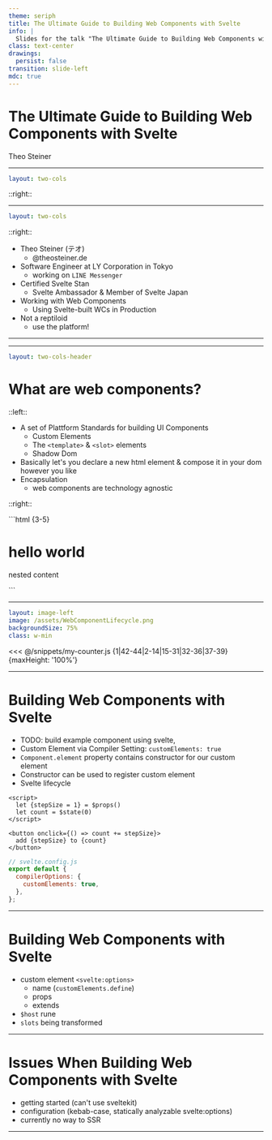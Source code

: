 ```yaml
---
theme: seriph
title: The Ultimate Guide to Building Web Components with Svelte
info: |
  Slides for the talk "The Ultimate Guide to Building Web Components with Svelte" held at Svelte Summit 2025 in Barcelona by Theo Steiner.
class: text-center
drawings:
  persist: false
transition: slide-left
mdc: true
---
```


# The Ultimate Guide to Building Web Components with Svelte

Theo Steiner

<!--
Hey everyone, welcome to "The Ultimate Guide to Building Web Components with Svelte".
If you've ever been nervous about speaking in front of people, try putting 'ultimate guide' in name of your talk.
Really ups the game a bit.
But before you watch me crash and burn trying to live up to that title,
Let's get a bit meta for a second and talk about why you would even want to build web components in the first place.
-->

---

```yaml
layout: two-cols
```

<div style="background-image: url(/assets/harris_richard.png);" class="relative h-full bg-contain bg-no-repeat">
  <div 
    style="background-image: url(/assets/harris_lizard.png);"
    class="absolute inset-0 bg-contain bg-no-repeat opacity-0 transition-opacity" 
    :class="{
      'opacity-50': $clicks === 2,
      'opacity-100': $clicks >= 3
    }"
  />
  <div 
    v-click="4"
    style="background-image: url(/assets/harris_lizard_conspiracy.png);"
    class="absolute inset-0  bg-contain bg-no-repeat" 
  />
</div>

::right::

<div class="relative h-full w-full">
<div v-click="1" style="background-image: url(/assets/rich_harris_why_i_dont_use_webcomponents.png);" class="bg-contain bg-no-repeat bg-center absolute inset-0"/>
<div class="absolute inset-0 transform rotate-6 scale-75">
  <Tweet v-click="2" id="1839484645194277111"/>
</div>
<div class="absolute inset-0 transform -rotate-6">
  <Tweet v-click="3" id="1844134732306792631"/>
</div>
</div>

<!--
Since most of you folks are probably devote disciples of his,
I thought we could maybe get Svelte Jesus, ugh I mean, Rich Harris to tell you why you should use web components.
But, since I'm terrified of unscripted live interaction, instead of asking the real Rich in the audience, I did what any sane person would do and went on twitter to find his endorsements.

Let's see, what do we have here..?
[click] "WHY I DON'T USE WEB COMPONENTS"... uhm okay, maybe rich wasn't as pro-platform as I thought..
[click] "If I could bill someone for the time I've spent working __around__ web components in svelte, I'd be a rich man"
...Now that's a bit negative, don't you think?
[click] "the right answer is 'don't use web components and you'll never have to think about this madness'"
Damn... that's devastating.
[click] But, of course Rich would say something like that.
I mean look at his lizardy face!
He __is__ one of them. Big JavaScript. THEY want you to send bloated bundles to your users so they can feed on your bandwidth!
Web Components surely are the future, I mean, "USE THE PLATFORM!", right?!
So let's maybe consult somebody more trustworthy to get our facts right..
You know, somebody who has no reason to hide the truth from you in order to farm orange github stars.
Like, let's say, someone who gives a talk on web components.
Like, you know, me!
-->

---

```yaml
layout: two-cols
```

<div style="background-image: url(/assets/theo_steiner.webp);" class="relative h-full bg-cover bg-no-repeat bg-center mx-1.5rem"/>

::right::

<div class="relative h-full w-full">

<v-clicks>

- Theo Steiner (テオ)
  - <ri-bluesky-fill/> @theosteiner.de
- Software Engineer at LY Corporation in Tokyo
  - <ri-line-fill/> working on `LINE Messenger`
- Certified Svelte Stan
  - <ri-svelte-fill/> Svelte Ambassador & Member of Svelte Japan
- Working with Web Components
  - <ion-logo-web-component/> Using Svelte-built WCs in Production
- Not a reptiloid
  - <ion-logo-python/> use the platform!

</v-clicks>

<div class="absolute inset-0 transform -rotate-6">
  <Tweet v-click="6" id="1833417673251946987"/>
</div>
<div v-click="7" style="background-image: url(/assets/theo_whats_in_the_box.png);" class="bg-contain bg-no-repeat bg-center absolute inset-0"/>
<div v-click="8" style="background-image: url(/assets/theo_components_at_home.png);" class="bg-contain bg-no-repeat bg-center absolute inset-0 transform rotate-6"/>
</div>

<!--
So, who am I, you ask?
[click] My name is Theo Steiner and I'm a software engineer at LY Corporation in Tokyo.
[click] For my dayjob, I get to work on LINE, which is the most popular messenger app in Japan with over 150 million monthly active users.
[click] I'm also a "svelte ambassador", which basically means I'm a certified svelte stan, and have been for years.
Svelte was actually my introduction to frontend development and I owe a lot to the framework and the awesome people behind it.
To give back to the community, I help organize meetups in Japan, so if you're ever in the area, feel free to reach out.
[click] And of course, I work with web components on a daily basis, hence this talk.
[click] Also, and I can't believe I have to say this, but I'm totally not JavaScript loving reptile in disguise, I promise!

So now that you know that my opinion on web components can be trusted, let's look through my tweets to try undo the damage Rich's statements have done to web components.

[click] "pretending web components have solved frontend is just so disingenuous. 🌶️ there are just so many rough edges, I think it is literally impossible to build anything substantial without having to cut at least some corners"
Wait... what? That one must have snuck in there by accident, I thought we wanted to be positive here.
[click] "building accessible web components is the kind of task that makes maintaining cobol mainframes look like a dream job"
this is getting worse by the minute.
[click] Okay, I give up, Big JavaScript won, web components are not a silver bullet.
It's true, in most cases you probably shouldn't use them & stick to a modern frontend framework... like svelte!
But while they might not the future for all of Web Development, they do have some properties that make them a invaluable for certain, specific use cases.
-->

---

---

```yaml
layout: two-cols-header
```

# What are web components?

::left::

<v-clicks class="min-h-full">

- A set of Plattform Standards for building UI Components
  - Custom Elements
  - The `<template>` & `<slot>` elements
  - Shadow Dom
- Basically let's you declare a new html element & compose it in your dom however you like
- Encapsulation
  - web components are technology agnostic

</v-clicks>

::right::

<div v-click="2" class="px-4">
```html {3-5}
<html>
  <h1>hello world</h1>
  <my-element>
    <p>nested content</p>
  </my-element>
</html>
```
</div>

<!--
An ultimate guide to building web components would not be complete, without giving a primer about what `web components` even are.
The name "Web components" actually is an umbrella term for a collection of APIs, that allow us to build Components, that is,  a reusable piece of UI,
using native browser features.
While we are normally confined to using only html elements browsers provide, custom elements allow us to extend the html with elements we can implement ourselves.
These custom elements are implemented as classes that extend a base `HTMLElement` class and are notified about their state in the DOM via lifecycle methods.
In order to compose with native html elements, they can define "holes" in their markup by using the `<slot>` element.
If you have used svelte before version 5, you might be familiar with slots as a way to nest content within a component.
The last API that is part of the web components standard is this thing called the "shadow dom" - a technology for attaching isolated DOM trees to our document.
Simply put, it allows us to encapsulate our component's markup and styles, so that they are not affected by the outside world and vice versa.
This encapsulation is precisely what makes them so powerful.
While they might not be the best choice to base your stack on in a vacuum, in practice, things are messy & we don't always get to work with nice unified tech stacks.
We might have multiple tech stacks across products, or even ship our code to third parties where we don't know what technology they are using.
In my opinion, this is the use case where web components most shine. Not like the name suggests, as "components" that help you organize individual pieces of codes,
but rather as encapsulation tools that let you distribute your code without having to worry about compatibility.
For example at the company I work at, we use custom elements to share reusable components between different products.
That way, even if the frameworks or framework version differ across products, we still can share an implementation.
Another use case that comes to mind is distributing small self-contained units of code.
Like, for example, a checkout widget that you can just drop onto your website to handle payments.
-->

---

```yaml
layout: image-left
image: /assets/WebComponentLifecycle.png
backgroundSize: 75%
class: w-min
```

<div class="max-h-full overflow-auto">
<WcCounter/>
<<< @/snippets/my-counter.js {1|42-44|2-14|15-31|32-36|37-39}{maxHeight: '100%'}
</div>

<!--
Now let's quickly go over how custom elements are built using vanilla javascript.
While the example looks a bit verbose, it is actually just a very simple counter component, where the value the counter is incremented by can be set via an attribute.
In this example, we subclass `HTMLElement` to create our own `MyCounter` custom element class.
[click] To register the custom element we call customElements.define() passing in a tag name and the class we defined above.
Once registered, we can use our custom element in the DOM like any other html element.
This means, we can instantiate the 'my-counter' element using the `document.createElement()` API.
[click] Upon creation, the element's constructor is called and properties are initialized.
To render our element, we need to attach it to the DOM, for example by appending it to the document body.
[click] This is where the `connectedCallback` lifecycle method is called, telling us that our element is now part of the DOM.
In the example, we create a button element and append it to the shadow root of our custom element.
We also setup an event listener for the button's click event.
You can sort of think of the `connectedCallback` as the equivalent of a svelte component's `onMount` lifecycle method.
Except that since svelte doesn't render for us, we have to manually insert and update our content in the DOM by calling the `render()` method.
[click] While our component is connected to the DOM, we are notified about changes to the attributes of our element via the `attributeChangedCallback`.
Please note, that since html attributes are always strings, we need to convert the attribute value to a number before storing it in our component's increments property.
Since we don't have reactivity in vanilla JavaScript we need to manually call `render()` to reflect the changed state in the UI.
[click] Finally, we have the `disconnectedCallback` lifecycle method, which is called when our element is removed from the DOM.
This is where we can clean up side effects we caused during our component's lifetime, such as adding event listeners or rendering to the dom.
-->

---

# Building Web Components with Svelte

- TODO: build example component using svelte,
- Custom Element via Compiler Setting: `customElements: true`
- `Component.element` property contains constructor for our custom element
- Constructor can be used to register custom element
- Svelte lifecycle

```svelte
<script>
  let {stepSize = 1} = $props()
  let count = $state(0)
</script>

<button onclick={() => count += stepSize}>
  add {stepSize} to {count}
</button>
```

```javascript
// svelte.config.js
export default {
  compilerOptions: {
    customElements: true,
  },
};
```

<!--
As you just saw, building web components using vanilla JavaScript quickly turns your code into imperative spaghetti rather quickly.
Since svelte allows us to build components with an elegant declarative syntax, we'd much rather use svelte to build custom elements instead.
Literally all we have to do for this to work is adding `customElement: true` to the compiler settings in our svelte config.
If we build our project now, an `element` property is newly added to the default export of our compiled svelte component.
This property contains the constructor for a custom element version of our component.
We can now pass this constructor alongside a tag name to `customElements.define()` to register the component with the window's custom element registry.
Once we've registered it, all that's left to do is using our tag name to reference the element within our html & our svelte component magically renders within any context,
be it vanilla JS or another framework like react or vue.

(comment: I would personally recommend using a library dedicated to building custom elements, like `lit`,
for cases where you really need to get into the nitty gritty of web components)
-->

---

# Building Web Components with Svelte

- custom element `<svelte:options>`
  - name (`customElements.define`)
  - props
  - extends
- `$host` rune
- `slots` being transformed

---

# Issues When Building Web Components with Svelte

- getting started (can't use sveltekit)
- configuration (kebab-case, statically analyzable svelte:options)
- currently no way to SSR

---
